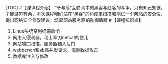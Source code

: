 [TOC]
#【课课程介绍】
“矛与盾”互联网中的黑客与红客的斗争，只有知己知彼，才能游刃有余，本次课程咱们站在“黑客”的角度来扫描和测试一个网站的安全性，提出网络安全修改建议，筑起网站服务器的防御盾牌
#【课程知识点】
1. Linux系统常用终端命令
2. 网络入侵利器，瑞士军刀netcat的使用
3. 网站端口扫描，服务器植入后门
4. webbench和ab高并发请求，海量数据攻击
5. 数据库注入与修改